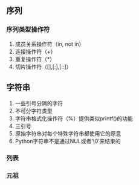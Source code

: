 ## 序列

### 序列类型操作符

1. 成员关系操作符（in, not in）
2. 连接操作符（+）
3. 重复操作符（*）
4. 切片操作符（[],[:],[::]）

## 字符串

1. 一些引号分隔的字符
2. 不可分字符类型
3. 字符串格式化操作符（%）提供类似printf()的功能
4. 三引号
5. 原始字符串对每个特殊字符串都使用它的原意
6. Python字符串不是通过NUL或者‘\0’来结束的

### 列表

### 元祖
